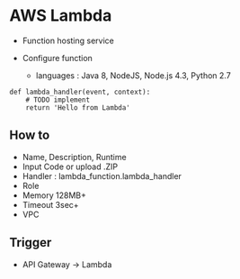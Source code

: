 # AWS Lambda
* Function hosting service

* Configure function
  * languages : Java 8, NodeJS, Node.js 4.3, Python 2.7

```
def lambda_handler(event, context):
    # TODO implement
    return 'Hello from Lambda'
```

## How to
* Name, Description, Runtime
* Input Code or upload .ZIP
* Handler : lambda_function.lambda_handler
* Role
* Memory 128MB+
* Timeout 3sec+
* VPC

## Trigger
* API Gateway -> Lambda

